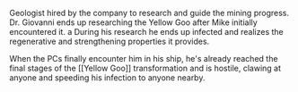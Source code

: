 Geologist hired by the company to research and guide the mining progress. Dr. Giovanni ends up researching the Yellow Goo after Mike initially encountered it. 
a
During his research he ends up infected and realizes the regenerative and strengthening properties it provides.

When the PCs finally encounter him in his ship, he's already reached the final stages of the [[Yellow Goo]] transformation and is hostile, clawing at anyone and speeding his infection to anyone nearby.
